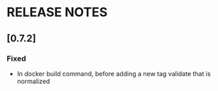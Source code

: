 # RELEASE NOTES

## [0.7.2]

### Fixed
- In docker build command, before adding a new tag validate that is normalized
